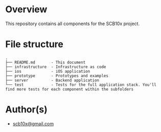 # Overview

This repository contains all components for the SCB10x project.


# File structure

    .
    ├── README.md       - This document
    ├── infrastructure  - Infrastructure as code
    ├── ios             - iOS application
    ├── prototype       - Prototypes and examples
    ├── server          - Backend application
    └── test            - Tests for the full application stack. You'll find more tests for each component within the subfolders


# Author(s)

- scb10x@gmail.com